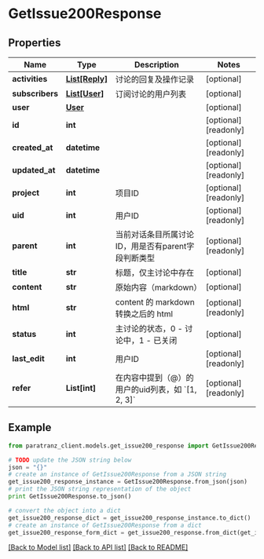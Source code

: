 # GetIssue200Response


## Properties

Name | Type | Description | Notes
------------ | ------------- | ------------- | -------------
**activities** | [**List[Reply]**](Reply.md) | 讨论的回复及操作记录 | [optional] 
**subscribers** | [**List[User]**](User.md) | 订阅讨论的用户列表 | [optional] 
**user** | [**User**](User.md) |  | [optional] 
**id** | **int** |  | [optional] [readonly] 
**created_at** | **datetime** |  | [optional] [readonly] 
**updated_at** | **datetime** |  | [optional] [readonly] 
**project** | **int** | 项目ID | [optional] [readonly] 
**uid** | **int** | 用户ID | [optional] [readonly] 
**parent** | **int** | 当前对话条目所属讨论ID，用是否有parent字段判断类型 | [optional] [readonly] 
**title** | **str** | 标题，仅主讨论中存在 | [optional] 
**content** | **str** | 原始内容（markdown） | [optional] 
**html** | **str** | content 的 markdown 转换之后的 html | [optional] [readonly] 
**status** | **int** | 主讨论的状态，0 - 讨论中，1 - 已关闭 | [optional] 
**last_edit** | **int** | 用户ID | [optional] [readonly] 
**refer** | **List[int]** | 在内容中提到（@）的用户的uid列表，如 &#x60;[1, 2, 3]&#x60; | [optional] [readonly] 

## Example

```python
from paratranz_client.models.get_issue200_response import GetIssue200Response

# TODO update the JSON string below
json = "{}"
# create an instance of GetIssue200Response from a JSON string
get_issue200_response_instance = GetIssue200Response.from_json(json)
# print the JSON string representation of the object
print GetIssue200Response.to_json()

# convert the object into a dict
get_issue200_response_dict = get_issue200_response_instance.to_dict()
# create an instance of GetIssue200Response from a dict
get_issue200_response_form_dict = get_issue200_response.from_dict(get_issue200_response_dict)
```
[[Back to Model list]](../README.md#documentation-for-models) [[Back to API list]](../README.md#documentation-for-api-endpoints) [[Back to README]](../README.md)


